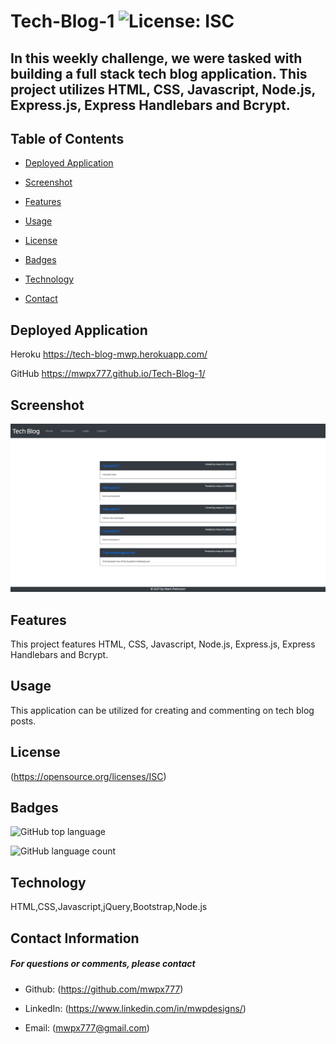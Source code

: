 

# **Tech-Blog-1**   ![License: ISC](https://img.shields.io/badge/License-ISC-blue.svg)
## **In this weekly challenge, we were tasked with building a full stack tech blog application.  This project utilizes HTML, CSS, Javascript, Node.js, Express.js, Express Handlebars and Bcrypt.**

## **Table of Contents**

* [Deployed Application](#deployed-application)

* [Screenshot](#screenshot)



* [Features](#features)

* [Usage](#usage)

* [License](#license)

* [Badges](#badges)

* [Technology](#technology)

* [Contact](#contact-information)

## **Deployed Application**
Heroku
https://tech-blog-mwp.herokuapp.com/


GitHub
https://mwpx777.github.io/Tech-Blog-1/

## **Screenshot**
![screenshot](assets/screenshot.png)

## **Features**
This project features HTML, CSS, Javascript, Node.js, Express.js, Express Handlebars and Bcrypt.

## **Usage**
This application can be utilized for creating and commenting on tech blog posts.


## **License**
(https://opensource.org/licenses/ISC)

## **Badges**

![GitHub top language](https://img.shields.io/github/languages/top/mwpx777/Tech-Blog-1?style=plastic)

![GitHub language count](https://img.shields.io/github/languages/count/mwpx777/Tech-Blog-1)


## **Technology**
HTML,CSS,Javascript,jQuery,Bootstrap,Node.js

## **Contact Information**
##### For questions or comments, please contact

* Github: (https://github.com/mwpx777)

* LinkedIn: (https://www.linkedin.com/in/mwpdesigns/)

* Email: (mwpx777@gmail.com)

